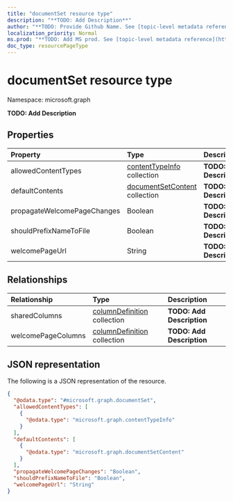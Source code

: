 ```yaml
---
title: "documentSet resource type"
description: "**TODO: Add Description**"
author: "**TODO: Provide Github Name. See [topic-level metadata reference](https://msgo.azurewebsites.net/add/document/guidelines/metadata.html#topic-level-metadata)**"
localization_priority: Normal
ms.prod: "**TODO: Add MS prod. See [topic-level metadata reference](https://msgo.azurewebsites.net/add/document/guidelines/metadata.html#topic-level-metadata)**"
doc_type: resourcePageType
---
```


# documentSet resource type

Namespace: microsoft.graph



**TODO: Add Description**

## Properties
|Property|Type|Description|
|:---|:---|:---|
|allowedContentTypes|[contentTypeInfo](../resources/contenttypeinfo.md) collection|**TODO: Add Description**|
|defaultContents|[documentSetContent](../resources/documentsetcontent.md) collection|**TODO: Add Description**|
|propagateWelcomePageChanges|Boolean|**TODO: Add Description**|
|shouldPrefixNameToFile|Boolean|**TODO: Add Description**|
|welcomePageUrl|String|**TODO: Add Description**|

## Relationships
|Relationship|Type|Description|
|:---|:---|:---|
|sharedColumns|[columnDefinition](../resources/columndefinition.md) collection|**TODO: Add Description**|
|welcomePageColumns|[columnDefinition](../resources/columndefinition.md) collection|**TODO: Add Description**|

## JSON representation
The following is a JSON representation of the resource.
<!-- {
  "blockType": "resource",
  "@odata.type": "microsoft.graph.documentSet"
}
-->
``` json
{
  "@odata.type": "#microsoft.graph.documentSet",
  "allowedContentTypes": [
    {
      "@odata.type": "microsoft.graph.contentTypeInfo"
    }
  ],
  "defaultContents": [
    {
      "@odata.type": "microsoft.graph.documentSetContent"
    }
  ],
  "propagateWelcomePageChanges": "Boolean",
  "shouldPrefixNameToFile": "Boolean",
  "welcomePageUrl": "String"
}
```

